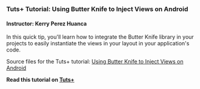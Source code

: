 ### Tuts+ Tutorial: Using Butter Knife to Inject Views on Android

#### Instructor: Kerry Perez Huanca

In this quick tip, you'll learn how to integrate the Butter Knife library in your projects to easily instantiate the views in your layout in your application's code.

Source files for the Tuts+ tutorial: [Using Butter Knife to Inject Views on Android](http://code.tutsplus.com/tutorials/quick-tip-using-butter-knife-to-inject-views-on-android--cms-23542)

**Read this tutorial on [Tuts+](https://code.tutsplus.com)**
